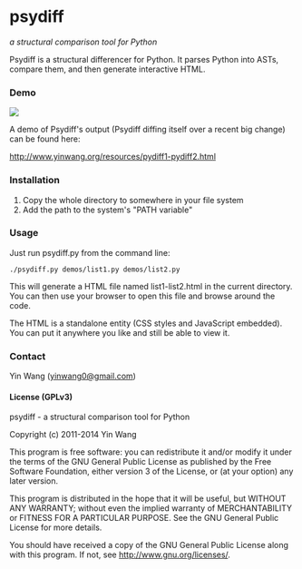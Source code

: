 psydiff
=======

*a structural comparison tool for Python*

Psydiff is a structural differencer for Python. It parses Python into ASTs,
compare them, and then generate interactive HTML.


### Demo

<a href="http://www.yinwang.org/resources/pydiff1-pydiff2.html"><img src="http://yinwang0.files.wordpress.com/2013/07/psydiff2.gif?w=600"></a>

A demo of Psydiff's output (Psydiff diffing itself over a recent big change) can
be found here:

http://www.yinwang.org/resources/pydiff1-pydiff2.html



### Installation

1. Copy the whole directory to somewhere in your file system
2. Add the path to the system's "PATH variable"



### Usage

Just run psydiff.py from the command line:

    ./psydiff.py demos/list1.py demos/list2.py

This will generate a HTML file named list1-list2.html in the current directory.
You can then use your browser to open this file and browse around the code.

The HTML is a standalone entity (CSS styles and JavaScript embedded). You can
put it anywhere you like and still be able to view it.



### Contact

Yin Wang (yinwang0@gmail.com)



#### License (GPLv3)

psydiff - a structural comparison tool for Python

Copyright (c) 2011-2014 Yin Wang

This program is free software: you can redistribute it and/or modify
it under the terms of the GNU General Public License as published by
the Free Software Foundation, either version 3 of the License, or
(at your option) any later version.

This program is distributed in the hope that it will be useful,
but WITHOUT ANY WARRANTY; without even the implied warranty of
MERCHANTABILITY or FITNESS FOR A PARTICULAR PURPOSE.  See the
GNU General Public License for more details.

You should have received a copy of the GNU General Public License
along with this program.  If not, see <http://www.gnu.org/licenses/>.
